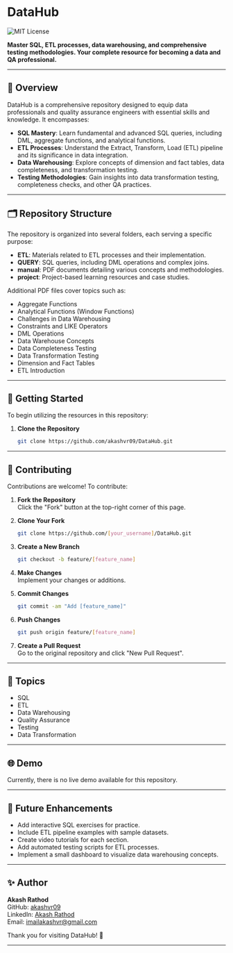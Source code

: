 # DataHub

![MIT License](https://img.shields.io/badge/license-MIT-blue.svg)

**Master SQL, ETL processes, data warehousing, and comprehensive testing methodologies. Your complete resource for becoming a data and QA professional.**

---

## 📘 Overview

DataHub is a comprehensive repository designed to equip data professionals and quality assurance engineers with essential skills and knowledge. It encompasses:

- **SQL Mastery**: Learn fundamental and advanced SQL queries, including DML, aggregate functions, and analytical functions.
- **ETL Processes**: Understand the Extract, Transform, Load (ETL) pipeline and its significance in data integration.
- **Data Warehousing**: Explore concepts of dimension and fact tables, data completeness, and transformation testing.
- **Testing Methodologies**: Gain insights into data transformation testing, completeness checks, and other QA practices.

---

## 🗂️ Repository Structure

The repository is organized into several folders, each serving a specific purpose:

- **ETL**: Materials related to ETL processes and their implementation.
- **QUERY**: SQL queries, including DML operations and complex joins.
- **manual**: PDF documents detailing various concepts and methodologies.
- **project**: Project-based learning resources and case studies.

Additional PDF files cover topics such as:

- Aggregate Functions
- Analytical Functions (Window Functions)
- Challenges in Data Warehousing
- Constraints and LIKE Operators
- DML Operations
- Data Warehouse Concepts
- Data Completeness Testing
- Data Transformation Testing
- Dimension and Fact Tables
- ETL Introduction

---

## 🚀 Getting Started

To begin utilizing the resources in this repository:

1. **Clone the Repository**  
    ```bash
    git clone https://github.com/akashvr09/DataHub.git
    ```

---

## 🧪 Contributing

Contributions are welcome! To contribute:

1. **Fork the Repository**  
    Click the "Fork" button at the top-right corner of this page.

2. **Clone Your Fork**  
    ```bash
    git clone https://github.com/[your_username]/DataHub.git
    ```

3. **Create a New Branch**  
    ```bash
    git checkout -b feature/[feature_name]
    ```

4. **Make Changes**  
    Implement your changes or additions.

5. **Commit Changes**  
    ```bash
    git commit -am "Add [feature_name]"
    ```

6. **Push Changes**  
    ```bash
    git push origin feature/[feature_name]
    ```

7. **Create a Pull Request**  
    Go to the original repository and click "New Pull Request".

---

## 🔖 Topics

- SQL
- ETL
- Data Warehousing
- Quality Assurance
- Testing
- Data Transformation

---

## 🌐 Demo

Currently, there is no live demo available for this repository.

---

## 📌 Future Enhancements

- Add interactive SQL exercises for practice.
- Include ETL pipeline examples with sample datasets.
- Create video tutorials for each section.
- Add automated testing scripts for ETL processes.
- Implement a small dashboard to visualize data warehousing concepts.

---

## ✨ Author

**Akash Rathod**  
GitHub: [akashvr09](https://github.com/akashvr09)  
LinkedIn: [Akash Rathod](https://in.linkedin.com/in/iamakashvr)  
Email: imailakashvr@gmail.com

Thank you for visiting DataHub! 🚀

---
